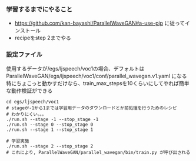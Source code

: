 ### 学習するまでにやること
- https://github.com/kan-bayashi/ParallelWaveGAN#a-use-pip に従ってインストール
- recipeをstep 2までやる

### 設定ファイル
使用するデータが/egs/ljspeech/voc1の場合、デフォルトは
ParallelWaveGAN/egs/ljspeech/voc1/conf/parallel_wavegan.v1.yaml になる
特にちょこっと動かすだけなら、train_max_stepsを10くらいにしてやれば簡単な動作検証ができる

```
cd egs/ljspeech/voc1
# stageが-1から1までは学習用データのダウンロードとか前処理を行うためのレシピ
# わかりにくい。。。
./run.sh --stage -1 --stop_stage -1
./run.sh --stage 0 --stop_stage 0
./run.sh --stage 1 --stop_stage 1

# 学習実施
./run.sh --stage 2 --stop_stage 2
# これにより, ParallelWaveGAN/parallel_wavegan/bin/train.py が呼び出される
```
